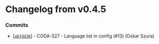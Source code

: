 # Changelog from v0.4.5
### Commits
* [[`ab7dd36`](http://github.com/coda-it/goappframe/commit/ab7dd3699ae9111d937d4b3a4b162e23d0a559e2)] - CODA-327 - Language list in config (#13) (Oskar Szura)